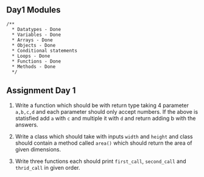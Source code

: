 ## Day1 Modules

````
/**
  * Datatypes - Done
  * Variables - Done
  * Arrays - Done
  * Objects - Done
  * Conditional statements
  * Loops - Done
  * Functions - Done
  * Methods - Done
  */
````

## Assignment Day 1

1. Write a function which should be with return type taking 4 parameter `a,b,c,d` and each parameter should only accept numbers. If the above is statisfied add `a` with `c` and multiple it with `d` and return adding b with the answers. 

2. Write a class which should take with inputs `width` and `height` and class should contain a method called `area()` which should return the area of given dimensions.

3. Write three functions each should print `first_call`, `second_call` and `thrid_call` in given order.

